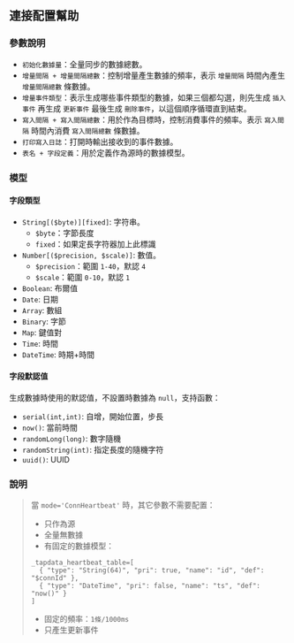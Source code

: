 ## 連接配置幫助

### 參數說明

- `初始化數據量`：全量同步的數據總數。
- `增量間隔 + 增量間隔總數`：控制增量產生數據的頻率，表示 `增量間隔` 時間內產生 `增量間隔總數` 條數據。
- `增量事件類型`：表示生成哪些事件類型的數據，如果三個都勾選，則先生成 `插入事件` 再生成 `更新事件` 最後生成 `刪除事件`，以這個順序循環直到結束。
- `寫入間隔 + 寫入間隔總數`：用於作為目標時，控制消費事件的頻率。表示 `寫入間隔` 時間內消費 `寫入間隔總數` 條數據。
- `打印寫入日誌`：打開時輸出接收到的事件數據。
- `表名 + 字段定義`：用於定義作為源時的數據模型。

### 模型

#### 字段類型

- `String[($byte)][fixed]`: 字符串。
  - `$byte`：字節長度
  - `fixed`：如果定長字符器加上此標識
- `Number[($precision, $scale)]`: 數值。
  - `$precision`：範圍 `1-40`，默認 `4`
  - `$scale`：範圍 `0-10`，默認 `1`
- `Boolean`: 布爾值
- `Date`: 日期
- `Array`: 數組
- `Binary`: 字節
- `Map`: 鍵值對
- `Time`: 時間
- `DateTime`: 時期+時間

#### 字段默認值

生成數據時使用的默認值，不設置時數據為 `null`，支持函數：

- `serial(int,int)`: 自增，開始位置，步長
- `now()`: 當前時間
- `randomLong(long)`: 數字隨機
- `randomString(int)`: 指定長度的隨機字符
- `uuid()`: UUID

### 說明
> 當 `mode='ConnHeartbeat'` 時，其它參數不需要配置：
> - 只作為源
> - 全量無數據
> - 有固定的數據模型：
> ```
> _tapdata_heartbeat_table=[
>   { "type": "String(64)", "pri": true, "name": "id", "def": "$connId" },
>   { "type": "DateTime", "pri": false, "name": "ts", "def": "now()" }
> ]
> ```
> - 固定的頻率：`1條/1000ms`
> - 只產生更新事件